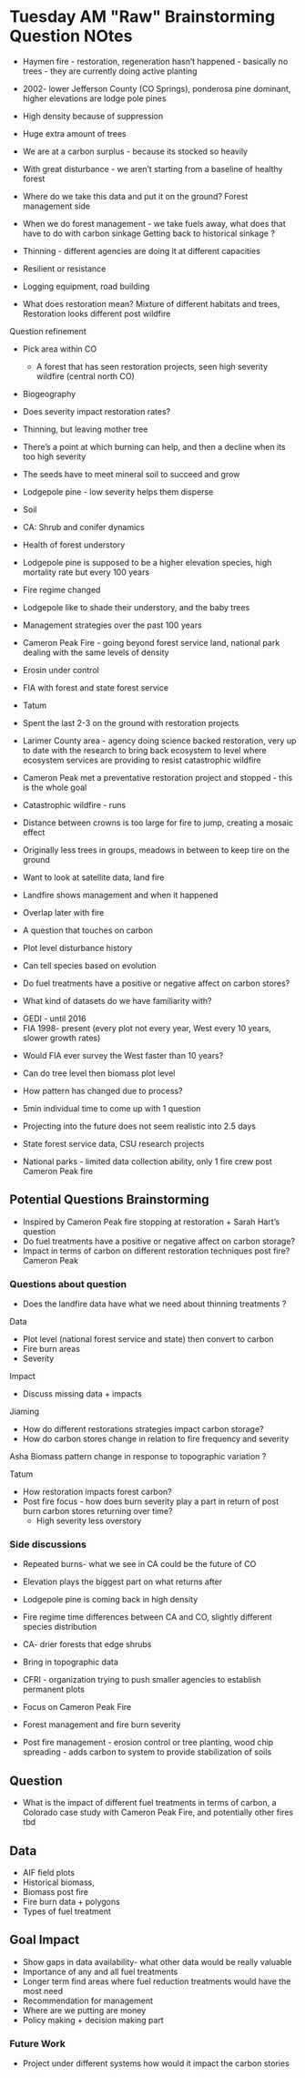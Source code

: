 # Tuesday AM "Raw" Brainstorming Question NOtes

* Haymen fire - restoration, regeneration hasn’t happened - basically no trees - they are currently doing active planting 

* 2002- lower Jefferson County  (CO Springs), ponderosa pine dominant, higher elevations are lodge pole pines 

* High density because of suppression 

* Huge extra amount of trees 

* We are at a carbon surplus - because its stocked so heavily

* With great disturbance - we aren’t starting from a baseline of healthy forest 

* Where do we take this data and put it on the ground? Forest management side 

* When we do forest management - we take fuels away, what does that have to do with carbon sinkage 
Getting back to historical sinkage ? 

* Thinning - different agencies are doing it at different capacities 

* Resilient or resistance  

* Logging equipment, road building 

* What does restoration mean? Mixture of different habitats and trees, Restoration looks different post wildfire 

Question refinement 

* Pick area within CO 
    * A forest that has seen restoration projects, seen high severity wildfire (central north CO) 

* Biogeography 

* Does severity impact restoration rates? 

* Thinning, but leaving mother tree 

* There’s a point at which burning can help, and then a decline when its too high severity

* The seeds have to meet mineral soil to succeed and grow 

* Lodgepole pine - low severity helps them disperse 

* Soil 

* CA: Shrub and conifer dynamics 

* Health of forest understory 

* Lodgepole pine is supposed to be a higher elevation species,  high mortality rate but every 100 years 

* Fire regime changed 

* Lodgepole like to shade their understory, and the baby trees 

* Management strategies over the past 100 years 

* Cameron Peak Fire - going beyond forest service land, national park dealing with the same levels of density 

* Erosin under control 

* FIA with forest and state forest service 

* Tatum 

* Spent the last 2-3 on the ground with restoration projects 

* Larimer County area - agency doing science backed restoration, very up to date with the research to bring back ecosystem to level where ecosystem services are providing to resist catastrophic wildfire 

* Cameron Peak met a preventative restoration project and stopped - this is the whole goal 

* Catastrophic wildfire - runs 

* Distance between crowns is too large for fire to jump, creating a mosaic effect 

* Originally less trees in groups, meadows in between to keep tire on the ground 
  
* Want to look at satellite data, land fire 

* Landfire shows management and when it happened 

* Overlap later with fire 

* A question that touches on carbon 

* Plot level disturbance history 

* Can tell species based on evolution 


* Do fuel treatments have a positive or negative affect on carbon stores? 

* What kind of datasets do we have familiarity with? 
- GEDI - until 2016 
- FIA 1998- present (every plot not every year, West every 10 years, slower growth rates) 

* Would FIA ever survey the West faster than 10 years? 

* Can do tree level then biomass plot level 

* How pattern has changed due to process? 


* 5min individual time to come up with 1 question 

* Projecting into the future does not seem realistic into 2.5 days 

* State forest service data, CSU research projects 

* National parks - limited data collection ability, only 1 fire crew post Cameron Peak fire 


## Potential Questions Brainstorming 

* Inspired by Cameron Peak fire stopping at restoration + Sarah Hart’s question 
* Do fuel treatments have a positive or negative affect on carbon storage? 
* Impact in terms of carbon on different restoration techniques post fire? Cameron Peak 

### Questions about question 
* Does the landfire data have what we need about thinning treatments ? 


Data 
* Plot level (national forest service and state) then convert to carbon 
* Fire burn areas 
* Severity 

Impact 
* Discuss missing data + impacts 

Jiaming

- How do different restorations strategies impact carbon storage?
- How do carbon stores change in relation to fire frequency and severity 


Asha 
Biomass pattern change in response to topographic variation ? 

Tatum 
- How restoration impacts forest carbon? 
- Post fire focus - how does burn severity play a part in return of post burn carbon stores returning over time? 
    - High severity less overstory 



### Side discussions 

* Repeated burns- what we see in CA could be the future of CO

* Elevation plays the biggest part on what returns after 

* Lodgepole pine is coming back in high density 

* Fire regime time differences between CA and CO, slightly different species distribution 

* CA- drier forests that edge shrubs

* Bring in topographic data 


* CFRI - organization trying to push smaller agencies to establish permanent plots 


* Focus on Cameron Peak Fire 

* Forest management and fire burn severity 

* Post fire management - erosion control or tree planting, wood chip spreading - adds carbon to system to provide stabilization of soils 




## Question 

* What is the impact of different fuel treatments in terms of carbon, a Colorado case study with Cameron Peak Fire, and potentially other fires tbd


## Data
* AIF field plots
* Historical biomass,
* Biomass post fire 
* Fire burn data + polygons 
* Types of fuel treatment 


## Goal Impact 
* Show gaps in data availability- what other data would be really valuable 
* Importance of any and all fuel treatments 
* Longer term find areas where fuel reduction treatments would have the most need 
* Recommendation for management 
* Where are we putting are money 
* Policy making + decision making part 


### Future Work 
* Project under different systems how would it impact the carbon stories 